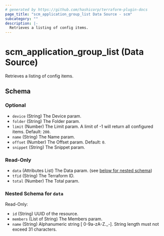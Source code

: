```yaml
---
# generated by https://github.com/hashicorp/terraform-plugin-docs
page_title: "scm_application_group_list Data Source - scm"
subcategory: ""
description: |-
  Retrieves a listing of config items.
---
```


# scm_application_group_list (Data Source)

Retrieves a listing of config items.



<!-- schema generated by tfplugindocs -->
## Schema

### Optional

- `device` (String) The Device param.
- `folder` (String) The Folder param.
- `limit` (Number) The Limit param. A limit of -1 will return all configured items. Default: `200`.
- `name` (String) The Name param.
- `offset` (Number) The Offset param. Default: `0`.
- `snippet` (String) The Snippet param.

### Read-Only

- `data` (Attributes List) The Data param. (see [below for nested schema](#nestedatt--data))
- `tfid` (String) The Terraform ID.
- `total` (Number) The Total param.

<a id="nestedatt--data"></a>
### Nested Schema for `data`

Read-Only:

- `id` (String) UUID of the resource.
- `members` (List of String) The Members param.
- `name` (String) Alphanumeric string [ 0-9a-zA-Z._-]. String length must not exceed 31 characters.
